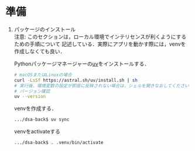 # 準備
1. パッケージのインストール  
   注意: このセクションは，ローカル環境でインテリセンスが利くようにするための手順について
   記述している．実際にアプリを動かす際には，venvを作成しなくても良い．

   Pythonパッケージマネージャーの[uv](https://docs.astral.sh/uv/)をインストールする．
   ```bash
   # macOSまたはLinuxの場合
   curl -LsSf https://astral.sh/uv/install.sh | sh
   # 実行後、環境変数の設定が即座に反映されない場合は、シェルを開きなおしてください
   # バージョン確認
   uv --version
   ```

   venvを作成する．
   ```bash
   .../dsa-back$ uv sync
   ```

   venvをactivateする
   ```bash
   .../dsa-back$ . .venv/bin/activate
   ```
